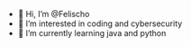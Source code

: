 - 👋 Hi, I’m @Felischo
- 👀 I’m interested in coding and cybersecurity
- 🌱 I’m currently learning java and python


<!---
Felischo/Felischo is a ✨ special ✨ repository because its `README.md` (this file) appears on your GitHub profile.
You can click the Preview link to take a look at your changes.
--->
